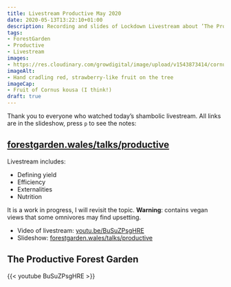 ```yaml
---
title: Livestream Productive May 2020
date: 2020-05-13T13:22:10+01:00
description: Recording and slides of Lockdown Livestream about ’The Productive Forest Garden’
tags: 
- ForestGarden
- Productive
- Livestream
images: 
- https://res.cloudinary.com/growdigital/image/upload/v1543873414/cornus-kousa-fruit-39541199411.jpg
imageAlt:
- Hand cradling red, strawberry-like fruit on the tree
imageCap:
- Fruit of Cornus kousa (I think!)
draft: true
---
```


Thank you to everyone who watched today’s shambolic livestream. All links are in the slideshow, press `p` to see the notes:

## [forestgarden.wales/talks/productive](https://forestgarden.wales/talks/productive)

Livestream includes:

* Defining yield
* Efficiency
* Externalities
* Nutrition

It is a work in progress, I will revisit the topic. **Warning**: contains vegan views that some omnivores may find upsetting.

* Video of livestream: [youtu.be/BuSuZPsgHRE](https://youtu.be/BuSuZPsgHRE)
* Slideshow: [forestgarden.wales/talks/productive](https://forestgarden.wales/talks/productive)

## The Productive Forest Garden

{{< youtube BuSuZPsgHRE >}}

